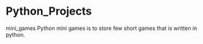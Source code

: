 # Python_Projects
mini_games
Python mini games is to store few short games that is written in python. 
